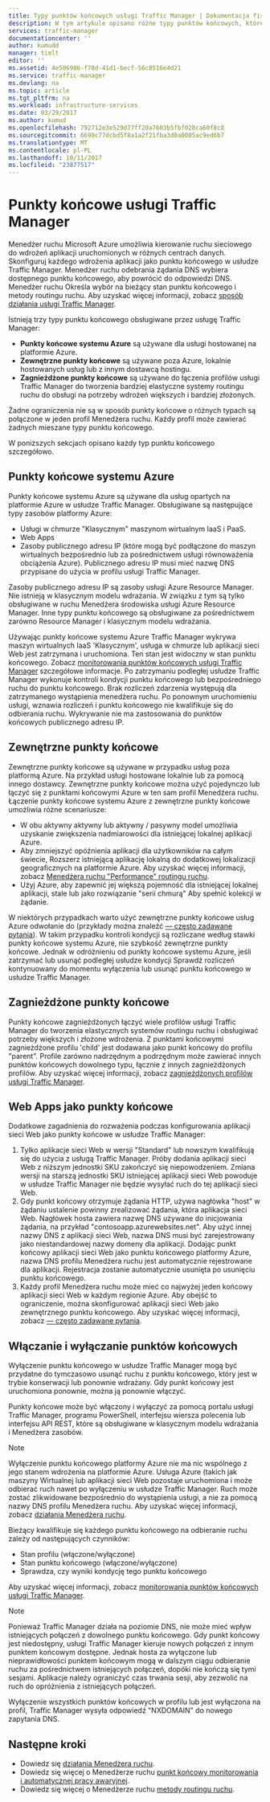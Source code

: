 ```yaml
---
title: Typy punktów końcowych usługi Traffic Manager | Dokumentacja firmy Microsoft
description: W tym artykule opisano różne typy punktów końcowych, które mogą być używane z usługą Azure Traffic Manager
services: traffic-manager
documentationcenter: ''
author: kumudd
manager: timlt
editor: ''
ms.assetid: 4e506986-f78d-41d1-becf-56c8516e4d21
ms.service: traffic-manager
ms.devlang: na
ms.topic: article
ms.tgt_pltfrm: na
ms.workload: infrastructure-services
ms.date: 03/29/2017
ms.author: kumud
ms.openlocfilehash: 792712e3e529d77ff20a7603b5fbf028ca60f8c8
ms.sourcegitcommit: 6699c77dcbd5f8a1a2f21fba3d0a0005ac9ed6b7
ms.translationtype: MT
ms.contentlocale: pl-PL
ms.lasthandoff: 10/11/2017
ms.locfileid: "23877517"
---
```

# <a name="traffic-manager-endpoints"></a>Punkty końcowe usługi Traffic Manager
Menedżer ruchu Microsoft Azure umożliwia kierowanie ruchu sieciowego do wdrożeń aplikacji uruchomionych w różnych centrach danych. Skonfiguruj każdego wdrożenia aplikacji jako punktu końcowego w usłudze Traffic Manager. Menedżer ruchu odebrania żądania DNS wybiera dostępnego punktu końcowego, aby powrócić do odpowiedzi DNS. Menedżer ruchu Określa wybór na bieżący stan punktu końcowego i metody routingu ruchu. Aby uzyskać więcej informacji, zobacz [sposób działania usługi Traffic Manager](traffic-manager-how-traffic-manager-works.md).

Istnieją trzy typy punktu końcowego obsługiwane przez usługę Traffic Manager:
* **Punkty końcowe systemu Azure** są używane dla usługi hostowanej na platformie Azure.
* **Zewnętrzne punkty końcowe** są używane poza Azure, lokalnie hostowanych usług lub z innym dostawcą hostingu.
* **Zagnieżdżone punkty końcowe** są używane do łączenia profilów usługi Traffic Manager do tworzenia bardziej elastyczne systemy routingu ruchu do obsługi na potrzeby wdrożeń większych i bardziej złożonych.

Żadne ograniczenia nie są w sposób punkty końcowe o różnych typach są połączone w jeden profil Menedżera ruchu. Każdy profil może zawierać żadnych mieszane typy punktu końcowego.

W poniższych sekcjach opisano każdy typ punktu końcowego szczegółowo.

## <a name="azure-endpoints"></a>Punkty końcowe systemu Azure

Punkty końcowe systemu Azure są używane dla usług opartych na platformie Azure w usłudze Traffic Manager. Obsługiwane są następujące typy zasobów platformy Azure:

* Usługi w chmurze "Klasycznym" maszynom wirtualnym IaaS i PaaS.
* Web Apps
* Zasoby publicznego adresu IP (które mogą być podłączone do maszyn wirtualnych bezpośrednio lub za pośrednictwem usługi równoważenia obciążenia Azure). Publicznego adresu IP musi mieć nazwę DNS przypisane do użycia w profilu usługi Traffic Manager.

Zasoby publicznego adresu IP są zasoby usługi Azure Resource Manager. Nie istnieją w klasycznym modelu wdrażania. W związku z tym są tylko obsługiwane w ruchu Menedżera środowiska usługi Azure Resource Manager. Inne typy punktu końcowego są obsługiwane za pośrednictwem zarówno Resource Manager i klasycznym modelu wdrażania.

Używając punkty końcowe systemu Azure Traffic Manager wykrywa maszyn wirtualnych IaaS 'Klasycznym', usługa w chmurze lub aplikacji sieci Web jest zatrzymana i uruchomiona. Ten stan jest widoczny w stan punktu końcowego. Zobacz [monitorowania punktów końcowych usługi Traffic Manager](traffic-manager-monitoring.md#endpoint-and-profile-status) szczegółowe informacje. Po zatrzymaniu podległej usłudze Traffic Manager wykonuje kontroli kondycji punktu końcowego lub bezpośredniego ruchu do punktu końcowego. Brak rozliczeń zdarzenia występują dla zatrzymanego wystąpienia menedżera ruchu. Po ponownym uruchomieniu usługi, wznawia rozliczeń i punktu końcowego nie kwalifikuje się do odbierania ruchu. Wykrywanie nie ma zastosowania do punktów końcowych publicznego adresu IP.

## <a name="external-endpoints"></a>Zewnętrzne punkty końcowe

Zewnętrzne punkty końcowe są używane w przypadku usług poza platformą Azure. Na przykład usługi hostowane lokalnie lub za pomocą innego dostawcy. Zewnętrzne punkty końcowe można użyć pojedynczo lub łączyć się z punktami końcowymi Azure w ten sam profil Menedżera ruchu. Łączenie punkty końcowe systemu Azure z zewnętrzne punkty końcowe umożliwia różne scenariusze:

* W obu aktywny aktywny lub aktywny / pasywny model umożliwia uzyskanie zwiększenia nadmiarowości dla istniejącej lokalnej aplikacji Azure.
* Aby zmniejszyć opóźnienia aplikacji dla użytkowników na całym świecie, Rozszerz istniejącą aplikację lokalną do dodatkowej lokalizacji geograficznych na platformie Azure. Aby uzyskać więcej informacji, zobacz [Menedżera ruchu "Performance" routingu ruchu](traffic-manager-routing-methods.md#performance).
* Użyj Azure, aby zapewnić jej większą pojemność dla istniejącej lokalnej aplikacji, stale lub jako rozwiązanie "serii chmurą" Aby spełnić kolekcji w żądanie.

W niektórych przypadkach warto użyć zewnętrzne punkty końcowe usług Azure odwołanie do (przykłady można znaleźć [— często zadawane pytania](traffic-manager-faqs.md#traffic-manager-endpoints)). W takim przypadku kontroli kondycji są rozliczane według stawki punkty końcowe systemu Azure, nie szybkość zewnętrzne punkty końcowe. Jednak w odróżnieniu od punkty końcowe systemu Azure, jeśli zatrzymać lub usunąć podległej usłudze kondycji Sprawdź rozliczeń kontynuowany do momentu wyłączenia lub usunąć punktu końcowego w usłudze Traffic Manager.

## <a name="nested-endpoints"></a>Zagnieżdżone punkty końcowe

Punkty końcowe zagnieżdżonych łączyć wiele profilów usługi Traffic Manager do tworzenia elastycznych systemów routingu ruchu i obsługiwać potrzeby większych i złożone wdrożenia. Z punktami końcowymi zagnieżdżone profilu 'child' jest dodawana jako punkt końcowy do profilu "parent". Profile zarówno nadrzędnym a podrzędnym może zawierać innych punktów końcowych dowolnego typu, łącznie z innych zagnieżdżonych profilów. Aby uzyskać więcej informacji, zobacz [zagnieżdżonych profilów usługi Traffic Manager](traffic-manager-nested-profiles.md).

## <a name="web-apps-as-endpoints"></a>Web Apps jako punkty końcowe

Dodatkowe zagadnienia do rozważenia podczas konfigurowania aplikacji sieci Web jako punkty końcowe w usłudze Traffic Manager:

1. Tylko aplikacje sieci Web w wersji "Standard" lub nowszym kwalifikują się do użycia z usługą Traffic Manager. Próby dodania aplikacji sieci Web z niższym jednostki SKU zakończyć się niepowodzeniem. Zmiana wersji na starszą jednostki SKU istniejącej aplikacji sieci Web powoduje w usłudze Traffic Manager nie będzie wysyłać ruch do tej aplikacji sieci Web.
2. Gdy punkt końcowy otrzymuje żądania HTTP, używa nagłówka "host" w żądaniu ustalenie powinny zrealizować żądania, która aplikacja sieci Web. Nagłówek hosta zawiera nazwę DNS używane do inicjowania żądania, na przykład "contosoapp.azurewebsites.net". Aby użyć innej nazwy DNS z aplikacji sieci Web, nazwa DNS musi być zarejestrowany jako niestandardowej nazwy domeny dla aplikacji. Dodając punkt końcowy aplikacji sieci Web jako punktu końcowego platformy Azure, nazwa DNS profilu Menedżera ruchu jest automatycznie rejestrowane dla aplikacji. Rejestracja zostanie automatycznie usunięta po usunięciu punktu końcowego.
3. Każdy profil Menedżera ruchu może mieć co najwyżej jeden końcowy aplikacji sieci Web w każdym regionie Azure. Aby obejść to ograniczenie, można skonfigurować aplikacji sieci Web jako zewnętrznego punktu końcowego. Aby uzyskać więcej informacji, zobacz [— często zadawane pytania](traffic-manager-faqs.md#traffic-manager-endpoints).

## <a name="enabling-and-disabling-endpoints"></a>Włączanie i wyłączanie punktów końcowych

Wyłączenie punktu końcowego w usłudze Traffic Manager mogą być przydatne do tymczasowo usunąć ruchu z punktu końcowego, który jest w trybie konserwacji lub ponownie wdrażany. Gdy punkt końcowy jest uruchomiona ponownie, można ją ponownie włączyć.

Punkty końcowe może być włączony i wyłączyć za pomocą portalu usługi Traffic Manager, programu PowerShell, interfejsu wiersza polecenia lub interfejsu API REST, które są obsługiwane w klasycznym modelu wdrażania i Menedżera zasobów.

> [!NOTE]
> Wyłączenie punktu końcowego platformy Azure nie ma nic wspólnego z jego stanem wdrożenia na platformie Azure. Usługa Azure (takich jak maszyny Wirtualnej lub aplikacji sieci Web pozostaje uruchomiona i może odbierać ruch nawet po wyłączeniu w usłudze Traffic Manager. Ruch może zostać zlikwidowane bezpośrednio do wystąpienia usługi, a nie za pomocą nazwy DNS profilu Menedżera ruchu. Aby uzyskać więcej informacji, zobacz [działania Menedżera ruchu](traffic-manager-how-traffic-manager-works.md).

Bieżący kwalifikuje się każdego punktu końcowego na odbieranie ruchu zależy od następujących czynników:

* Stan profilu (włączone/wyłączone)
* Stan punktu końcowego (włączone/wyłączone)
* Sprawdza, czy wyniki kondycję tego punktu końcowego

Aby uzyskać więcej informacji, zobacz [monitorowania punktów końcowych usługi Traffic Manager](traffic-manager-monitoring.md#endpoint-and-profile-status).

> [!NOTE]
> Ponieważ Traffic Manager działa na poziomie DNS, nie może mieć wpływ istniejących połączeń z dowolnego punktu końcowego. Gdy punkt końcowy jest niedostępny, usługi Traffic Manager kieruje nowych połączeń z innym punktem końcowym dostępne. Jednak hosta za wyłączone lub nieprawidłowości punktem końcowym mogą w dalszym ciągu odbieranie ruchu za pośrednictwem istniejących połączeń, dopóki nie kończą się tymi sesjami. Aplikacje należy ograniczyć czas trwania sesji, aby zezwolić na ruch do opróżnienia z istniejących połączeń.

Wyłączenie wszystkich punktów końcowych w profilu lub jest wyłączona na profil, Traffic Manager wysyła odpowiedź "NXDOMAIN" do nowego zapytania DNS.


## <a name="next-steps"></a>Następne kroki

* Dowiedz się [działania Menedżera ruchu](traffic-manager-how-traffic-manager-works.md).
* Dowiedz się więcej o Menedżerze ruchu [punkt końcowy monitorowania i automatycznej pracy awaryjnej](traffic-manager-monitoring.md).
* Dowiedz się więcej o Menedżerze ruchu [metody routingu ruchu](traffic-manager-routing-methods.md).
